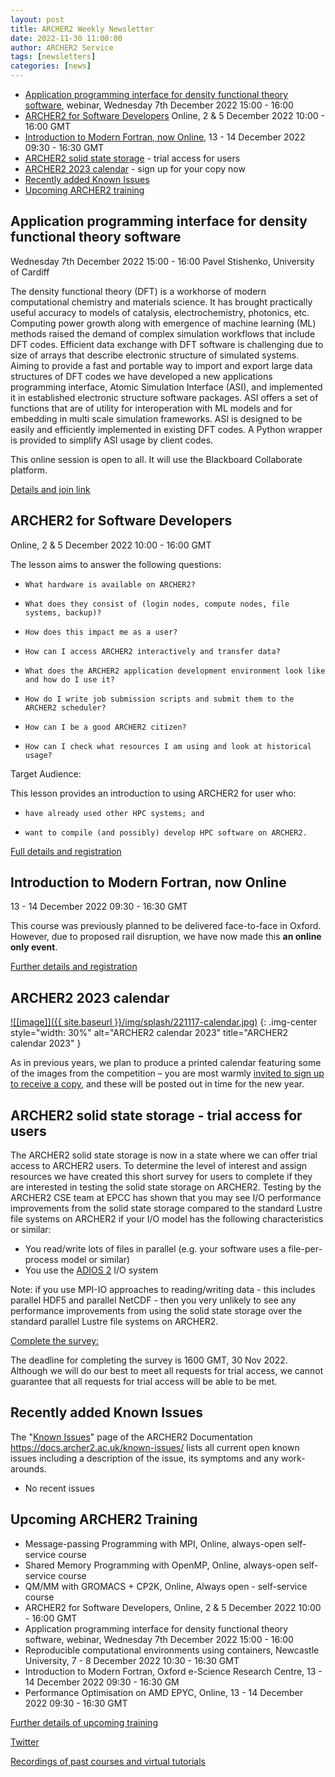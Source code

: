 ```yaml
---
layout: post
title: ARCHER2 Weekly Newsletter
date: 2022-11-30 11:00:00
author: ARCHER2 Service
tags: [newsletters] 
categories: [news]
---
```


- [Application programming interface for density functional theory software](#application-programming-interface-for-density-functional-theory-software), webinar, Wednesday 7th December 2022 15:00 - 16:00 
- [ARCHER2 for Software Developers](#archer2-for-software-developers) Online, 2 & 5 December 2022 10:00 - 16:00 GMT
- [Introduction to Modern Fortran, now Online](#introduction-to-modern-fortran-now-online),  13 - 14 December 2022 09:30 - 16:30 GMT 	 
- [ARCHER2 solid state storage](#archer2-solid-state-storage---trial-access-for-users) - trial access for users
- [ARCHER2 2023 calendar](#archer2-2023-calendar) - sign up for your copy now
- [Recently added Known Issues](#recently-added-known-issues)
- [Upcoming ARCHER2 training](#upcoming-archer2-training)

<!--more-->
 

## Application programming interface for density functional theory software

Wednesday 7th December 2022 15:00 - 16:00
Pavel Stishenko, University of Cardiff

The density functional theory (DFT) is a workhorse of modern computational chemistry and materials science. It has brought practically useful accuracy to models of catalysis, electrochemistry, photonics, etc. Computing power growth along with emergence of machine learning (ML) methods raised the demand of complex simulation workflows that include DFT codes. Efficient data exchange with DFT software is challenging due to size of arrays that describe electronic structure of simulated systems. Aiming to provide a fast and portable way to import and export large data structures of DFT codes we have developed a new applications programming interface, Atomic Simulation Interface (ASI), and implemented it in established electronic structure software packages. ASI offers a set of functions that are of utility for interoperation with ML models and for embedding in multi scale simulation frameworks. ASI is designed to be easily and efficiently implemented in existing DFT codes. A Python wrapper is provided to simplify ASI usage by client codes.

This online session is open to all. It will use the Blackboard Collaborate platform.

[Details and join link](https://www.archer2.ac.uk/training/courses/221207-dft-vt/)


## ARCHER2 for Software Developers

Online, 2 & 5 December 2022 10:00 - 16:00 GMT 

The lesson aims to answer the following questions:

-     What hardware is available on ARCHER2?
-     What does they consist of (login nodes, compute nodes, file systems, backup)?
-     How does this impact me as a user?
-     How can I access ARCHER2 interactively and transfer data?
-     What does the ARCHER2 application development environment look like and how do I use it?
-     How do I write job submission scripts and submit them to the ARCHER2 scheduler?
-     How can I be a good ARCHER2 citizen?
-     How can I check what resources I am using and look at historical usage?

Target Audience:

This lesson provides an introduction to using ARCHER2 for user who:

-     have already used other HPC systems; and
-     want to compile (and possibly) develop HPC software on ARCHER2.
	
[Full details and registration](https://www.archer2.ac.uk/training/#upcoming-training)


## Introduction to Modern Fortran, now Online 

13 - 14 December 2022 09:30 - 16:30 GMT 

This course was previously planned to be delivered face-to-face in Oxford.  However, due to proposed rail disruption, we have now made this **an online only event**.

[Further details and registration](https://www.archer2.ac.uk/training/#upcoming-training)


## ARCHER2 2023 calendar


<a href="https://bit.ly/ARCHER2-Calendar-2023">
![[image]]({{ site.baseurl }}/img/splash/221117-calendar.jpg)</a>
{: .img-center style="width: 30%" 
alt="ARCHER2 calendar 2023" 
title="ARCHER2 calendar 2023" }


As in previous years, we plan to produce a printed calendar featuring some of the images from the competition – you are most warmly [invited to sign up to receive a copy](https://bit.ly/ARCHER2-Calendar-2023), and these will be posted out in time for the new year.


## ARCHER2 solid state storage - trial access for users

The ARCHER2 solid state storage is now in a state where we can offer trial access to ARCHER2 users. To determine the level of interest and assign resources we have created this short survey for users to complete if they are interested in testing the solid state storage on ARCHER2. Testing by the ARCHER2 CSE team at EPCC has shown that you may see I/O performance improvements from the solid state storage compared to the standard Lustre file systems on ARCHER2 if your I/O model has the following characteristics or similar:

 - You read/write lots of files in parallel (e.g. your software uses a file-per-process model or similar)
 - You use the  [ADIOS 2](https://adios2.readthedocs.io/en/latest/)  I/O system

Note: if you use MPI-IO approaches to reading/writing data - this includes parallel HDF5 and parallel NetCDF - then you very unlikely to see any performance improvements from using the solid state storage over the standard parallel Lustre file systems on ARCHER2.

[Complete the survey:](https://edin.ac/3DAhpJQ)

The deadline for completing the survey is 1600 GMT, 30 Nov 2022. Although we will do our best to meet all requests for trial access, we cannot guarantee that all requests for trial access will be able to be met.


## Recently added Known Issues
 
The "[Known Issues](https://docs.archer2.ac.uk/known-issues/)" page of the ARCHER2 Documentation
<https://docs.archer2.ac.uk/known-issues/>
lists all current open known issues including a description of the issue, its symptoms and any work-arounds.

- No recent issues


## Upcoming ARCHER2 Training

- Message-passing Programming with MPI, Online, always-open self-service course
- Shared Memory Programming with OpenMP, Online, always-open self-service course
- QM/MM with GROMACS + CP2K, Online, Always open - self-service course
- ARCHER2 for Software Developers, Online, 2 & 5 December 2022 10:00 - 16:00 GMT 
- Application programming interface for density functional theory software, webinar, Wednesday 7th December 2022 15:00 - 16:00
- Reproducible computational environments using containers, Newcastle University, 7 - 8 December 2022 10:30 - 16:30 GMT 	
- Introduction to Modern Fortran, Oxford e-Science Research Centre, 13 - 14 December 2022 09:30 - 16:30 GM	 
- Performance Optimisation on AMD EPYC, Online, 13 - 14 December 2022 09:30 - 16:30 GMT


[Further details of upcoming training](https://www.archer2.ac.uk/training/#upcoming-training)


[Twitter](https://twitter.com/ARCHER2_HPC)

[Recordings of past courses and virtual tutorials](https://www.archer2.ac.uk/training/materials/)

